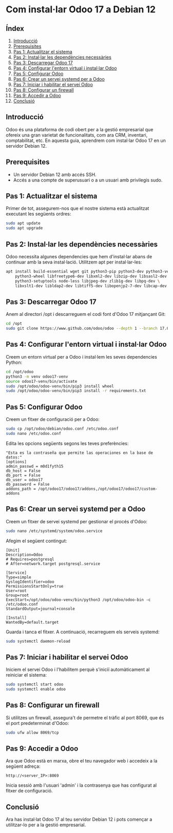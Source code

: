 # Com instal·lar Odoo 17 a Debian 12
## Índex
1. [Introducció](#introducció)
2. [Prerequisites](#prerequisites)
3. [Pas 1: Actualitzar el sistema](#pas-1-actualitzar-el-sistema)
4. [Pas 2: Instal·lar les dependències necessàries](#pas-2-installar-les-depend%C3%A8ncies-necess%C3%A0ries)
5. [Pas 3: Descarregar Odoo 17](#pas-3-descarregar-odoo-17)
6. [Pas 4: Configurar l'entorn virtual i instal·lar Odoo](#pas-4-configurar-lentorn-virtual-i-installar-odoo)
7. [Pas 5: Configurar Odoo](#pas-5-configurar-odoo)
8. [Pas 6: Crear un servei systemd per a Odoo](#pas-6-crear-un-servei-systemd-per-a-odoo)
9. [Pas 7: Iniciar i habilitar el servei Odoo](#pas-7-iniciar-i-habilitar-el-servei-odoo)
10. [Pas 8: Configurar un firewall](#pas-8-configurar-un-firewall)
11. [Pas 9: Accedir a Odoo](#pas-9-accedir-a-odoo)
12. [Conclusió](#conclusió)
    
    
## Introducció
Odoo és una plataforma de codi obert per a la gestió empresarial que ofereix una gran varietat de funcionalitats, com ara CRM, inventari, comptabilitat, etc. En aquesta guia, aprendrem com instal·lar Odoo 17 en un servidor Debian 12.

## Prerequisites
- Un servidor Debian 12 amb accés SSH.
- Accés a una compte de superusuari o a un usuari amb privilegis sudo.

## Pas 1: Actualitzar el sistema
Primer de tot, assegurem-nos que el nostre sistema està actualitzat executant les següents ordres:

```bash
sudo apt update
sudo apt upgrade
```

## Pas 2: Instal·lar les dependències necessàries
Odoo necessita algunes dependencies que hem d'instal·lar abans de continuar amb la seva instal·lació. Utilitzem apt per instal·lar-les:

```bash
apt install build-essential wget git python3-pip python3-dev python3-venv \
    python3-wheel libfreetype6-dev libxml2-dev libzip-dev libsasl2-dev \
    python3-setuptools node-less libjpeg-dev zlib1g-dev libpq-dev \
    libxslt1-dev libldap2-dev libtiff5-dev libopenjp2-7-dev libcap-dev
```

## Pas 3: Descarregar Odoo 17
Anem al directori /opt i descarreguem el codi font d'Odoo 17 mitjançant Git:

```bash
cd /opt
sudo git clone https://www.github.com/odoo/odoo --depth 1 --branch 17.0 --single-branch
```

## Pas 4: Configurar l'entorn virtual i instal·lar Odoo
Creem un entorn virtual per a Odoo i instal·lem les seves dependencies Python:

```bash
cd /opt/odoo
python3 -m venv odoo17-venv
source odoo17-venv/bin/activate
sudo /opt/odoo/odoo-venv/bin/pip3 install wheel
sudo /opt/odoo/odoo-venv/bin/pip3 install -r requirements.txt
```

## Pas 5: Configurar Odoo
Creem un fitxer de configuració per a Odoo:

```bash
sudo cp /opt/odoo/debian/odoo.conf /etc/odoo.conf
sudo nano /etc/odoo.conf
```

Edita les opcions següents segons les teves preferències:

```plaintext
"Esta es la contraseña que permite las operaciones en la base de datos:"
[options]
admin_passwd = m0d1fyth15
db_host = False
db_port = False
db_user = odoo17
db_password = False
addons_path = /opt/odoo17/odoo17/addons,/opt/odoo17/odoo17/custom-addons
```

## Pas 6: Crear un servei systemd per a Odoo
Creem un fitxer de servei systemd per gestionar el procés d'Odoo:

```bash
sudo nano /etc/systemd/system/odoo.service
```

Afegim el següent contingut:

```plaintext
[Unit]
Description=Odoo
# Requires=postgresql
# After=network.target postgresql.service

[Service]
Type=simple
SyslogIdentifier=odoo
PermissionsStartOnly=true
User=root
Group=root
ExecStart=/opt/odoo/odoo-venv/bin/python3 /opt/odoo/odoo-bin -c /etc/odoo.conf
StandardOutput=journal+console

[Install]
WantedBy=default.target
```

Guarda i tanca el fitxer. A continuació, recarreguem els serveis systemd:

```bash
sudo systemctl daemon-reload
```

## Pas 7: Iniciar i habilitar el servei Odoo
Iniciem el servei Odoo i l'habilitem perquè s'iniciï automàticament al reiniciar el sistema:

```bash
sudo systemctl start odoo
sudo systemctl enable odoo
```

## Pas 8: Configurar un firewall
Si utilitzes un firewall, assegura't de permetre el tràfic al port 8069, que és el port predeterminat d'Odoo:

```bash
sudo ufw allow 8069/tcp
```

## Pas 9: Accedir a Odoo
Ara que Odoo està en marxa, obre el teu navegador web i accedeix a la següent adreça:

```
http://<server_IP>:8069
```

Inicia sessió amb l'usuari 'admin' i la contrasenya que has configurat al fitxer de configuració.

## Conclusió
Ara has instal·lat Odoo 17 al teu servidor Debian 12 i pots començar a utilitzar-lo per a la gestió empresarial.
